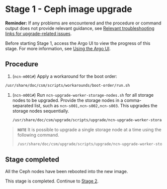 # Stage 1 - Ceph image upgrade

**Reminder:** If any problems are encountered and the procedure or command output does not provide relevant guidance, see
[Relevant troubleshooting links for upgrade-related issues](README.md#relevant-troubleshooting-links-for-upgrade-related-issues).

Before starting Stage 1, access the Argo UI to view the progress of this stage. For more information, see [Using the Argo UI](../operations/argo/Using_the_Argo_UI.md).

## Procedure

1. (`ncn-m001#`) Apply a workaround for the boot order:

```bash
/usr/share/doc/csm/scripts/workarounds/boot-order/run.sh
```

1. (`ncn-m001#`) Run `ncn-upgrade-worker-storage-nodes.sh` for all storage nodes to be upgraded. Provide the storage nodes in a comma-separated list, such as `ncn-s001,ncn-s002,ncn-s003`. This upgrades the storage nodes sequentially.

    ```bash
    /usr/share/doc/csm/upgrade/scripts/upgrade/ncn-upgrade-worker-storage-nodes.sh ncn-s001,ncn-s002,ncn-s003
    ```

> **`NOTE`**
> It is possible to upgrade a single storage node at a time using the following command.
>
>```bash
> /usr/share/doc/csm/upgrade/scripts/upgrade/ncn-upgrade-worker-storage-nodes.sh ncn-s001
>```

## Stage completed

All the Ceph nodes have been rebooted into the new image.

This stage is completed. Continue to [Stage 2](Stage_2.md).
